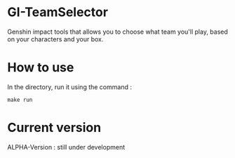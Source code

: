 # GI-TeamSelector
Genshin impact tools that allows you to choose what team you'll play, based on your characters and your box.

# How to use

In the directory, run it using the command : 
```
make run
```

# Current version

ALPHA-Version : still under development
